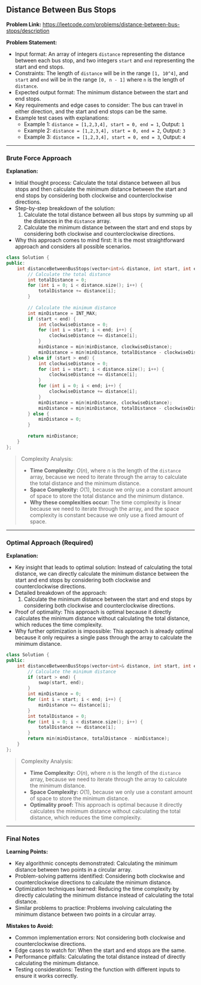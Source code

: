 ## Distance Between Bus Stops

**Problem Link:** https://leetcode.com/problems/distance-between-bus-stops/description

**Problem Statement:**
- Input format: An array of integers `distance` representing the distance between each bus stop, and two integers `start` and `end` representing the start and end stops.
- Constraints: The length of `distance` will be in the range `[1, 10^4]`, and `start` and `end` will be in the range `[0, n - 1]` where `n` is the length of `distance`.
- Expected output format: The minimum distance between the start and end stops.
- Key requirements and edge cases to consider: The bus can travel in either direction, and the start and end stops can be the same.
- Example test cases with explanations:
  - Example 1: `distance = [1,2,3,4], start = 0, end = 1`, Output: `1`
  - Example 2: `distance = [1,2,3,4], start = 0, end = 2`, Output: `3`
  - Example 3: `distance = [1,2,3,4], start = 0, end = 3`, Output: `4`

---

### Brute Force Approach

**Explanation:**
- Initial thought process: Calculate the total distance between all bus stops and then calculate the minimum distance between the start and end stops by considering both clockwise and counterclockwise directions.
- Step-by-step breakdown of the solution:
  1. Calculate the total distance between all bus stops by summing up all the distances in the `distance` array.
  2. Calculate the minimum distance between the start and end stops by considering both clockwise and counterclockwise directions.
- Why this approach comes to mind first: It is the most straightforward approach and considers all possible scenarios.

```cpp
class Solution {
public:
    int distanceBetweenBusStops(vector<int>& distance, int start, int end) {
        // Calculate the total distance
        int totalDistance = 0;
        for (int i = 0; i < distance.size(); i++) {
            totalDistance += distance[i];
        }
        
        // Calculate the minimum distance
        int minDistance = INT_MAX;
        if (start < end) {
            int clockwiseDistance = 0;
            for (int i = start; i < end; i++) {
                clockwiseDistance += distance[i];
            }
            minDistance = min(minDistance, clockwiseDistance);
            minDistance = min(minDistance, totalDistance - clockwiseDistance);
        } else if (start > end) {
            int clockwiseDistance = 0;
            for (int i = start; i < distance.size(); i++) {
                clockwiseDistance += distance[i];
            }
            for (int i = 0; i < end; i++) {
                clockwiseDistance += distance[i];
            }
            minDistance = min(minDistance, clockwiseDistance);
            minDistance = min(minDistance, totalDistance - clockwiseDistance);
        } else {
            minDistance = 0;
        }
        
        return minDistance;
    }
};
```

> Complexity Analysis:
> - **Time Complexity:** $O(n)$, where $n$ is the length of the `distance` array, because we need to iterate through the array to calculate the total distance and the minimum distance.
> - **Space Complexity:** $O(1)$, because we only use a constant amount of space to store the total distance and the minimum distance.
> - **Why these complexities occur:** The time complexity is linear because we need to iterate through the array, and the space complexity is constant because we only use a fixed amount of space.

---

### Optimal Approach (Required)

**Explanation:**
- Key insight that leads to optimal solution: Instead of calculating the total distance, we can directly calculate the minimum distance between the start and end stops by considering both clockwise and counterclockwise directions.
- Detailed breakdown of the approach:
  1. Calculate the minimum distance between the start and end stops by considering both clockwise and counterclockwise directions.
- Proof of optimality: This approach is optimal because it directly calculates the minimum distance without calculating the total distance, which reduces the time complexity.
- Why further optimization is impossible: This approach is already optimal because it only requires a single pass through the array to calculate the minimum distance.

```cpp
class Solution {
public:
    int distanceBetweenBusStops(vector<int>& distance, int start, int end) {
        // Calculate the minimum distance
        if (start > end) {
            swap(start, end);
        }
        int minDistance = 0;
        for (int i = start; i < end; i++) {
            minDistance += distance[i];
        }
        int totalDistance = 0;
        for (int i = 0; i < distance.size(); i++) {
            totalDistance += distance[i];
        }
        return min(minDistance, totalDistance - minDistance);
    }
};
```

> Complexity Analysis:
> - **Time Complexity:** $O(n)$, where $n$ is the length of the `distance` array, because we need to iterate through the array to calculate the minimum distance.
> - **Space Complexity:** $O(1)$, because we only use a constant amount of space to store the minimum distance.
> - **Optimality proof:** This approach is optimal because it directly calculates the minimum distance without calculating the total distance, which reduces the time complexity.

---

### Final Notes

**Learning Points:**
- Key algorithmic concepts demonstrated: Calculating the minimum distance between two points in a circular array.
- Problem-solving patterns identified: Considering both clockwise and counterclockwise directions to calculate the minimum distance.
- Optimization techniques learned: Reducing the time complexity by directly calculating the minimum distance instead of calculating the total distance.
- Similar problems to practice: Problems involving calculating the minimum distance between two points in a circular array.

**Mistakes to Avoid:**
- Common implementation errors: Not considering both clockwise and counterclockwise directions.
- Edge cases to watch for: When the start and end stops are the same.
- Performance pitfalls: Calculating the total distance instead of directly calculating the minimum distance.
- Testing considerations: Testing the function with different inputs to ensure it works correctly.